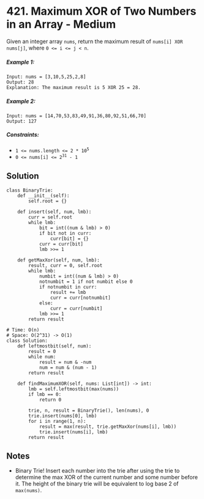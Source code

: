 # 421. Maximum XOR of Two Numbers in an Array - Medium

Given an integer array `nums`, return the maximum result of `nums[i] XOR nums[j]`, where `0 <= i <= j < n`.

##### Example 1:

```
Input: nums = [3,10,5,25,2,8]
Output: 28
Explanation: The maximum result is 5 XOR 25 = 28.
```

##### Example 2:

```
Input: nums = [14,70,53,83,49,91,36,80,92,51,66,70]
Output: 127
```

##### Constraints:

- <code>1 <= nums.length <= 2 * 10<sup>5</sup></code>
- <code>0 <= nums[i] <= 2<sup>31</sup> - 1</code>

## Solution

```
class BinaryTrie:
    def __init__(self):
        self.root = {}

    def insert(self, num, lmb):
        curr = self.root
        while lmb:
            bit = int((num & lmb) > 0)
            if bit not in curr:
                curr[bit] = {}
            curr = curr[bit]
            lmb >>= 1

    def getMaxXor(self, num, lmb):
        result, curr = 0, self.root
        while lmb:
            numbit = int((num & lmb) > 0)
            notnumbit = 1 if not numbit else 0
            if notnumbit in curr:
                result += lmb
                curr = curr[notnumbit]
            else:
                curr = curr[numbit]
            lmb >>= 1
        return result

# Time: O(n)
# Space: O(2^31) -> O(1)
class Solution:
    def leftmostbit(self, num):
        result = 0
        while num:
            result = num & -num
            num = num & (num - 1)
        return result

    def findMaximumXOR(self, nums: List[int]) -> int:
        lmb = self.leftmostbit(max(nums))
        if lmb == 0:
            return 0

        trie, n, result = BinaryTrie(), len(nums), 0
        trie.insert(nums[0], lmb)
        for i in range(1, n):
            result = max(result, trie.getMaxXor(nums[i], lmb))
            trie.insert(nums[i], lmb)
        return result
```

## Notes
- Binary Trie! Insert each number into the trie after using the trie to determine the max XOR of the current number and some number before it. The height of the binary trie will be equivalent to log base 2 of `max(nums)`.